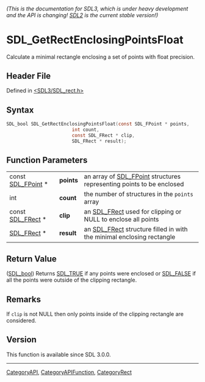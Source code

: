 ###### (This is the documentation for SDL3, which is under heavy development and the API is changing! [SDL2](https://wiki.libsdl.org/SDL2/) is the current stable version!)
# SDL_GetRectEnclosingPointsFloat

Calculate a minimal rectangle enclosing a set of points with float precision.

## Header File

Defined in [<SDL3/SDL_rect.h>](https://github.com/libsdl-org/SDL/blob/main/include/SDL3/SDL_rect.h)

## Syntax

```c
SDL_bool SDL_GetRectEnclosingPointsFloat(const SDL_FPoint * points,
                        int count,
                        const SDL_FRect * clip,
                        SDL_FRect * result);
```

## Function Parameters

|                                  |            |                                                                                    |
| -------------------------------- | ---------- | ---------------------------------------------------------------------------------- |
| const [SDL_FPoint](SDL_FPoint) * | **points** | an array of [SDL_FPoint](SDL_FPoint) structures representing points to be enclosed |
| int                              | **count**  | the number of structures in the `points` array                                     |
| const [SDL_FRect](SDL_FRect) *   | **clip**   | an [SDL_FRect](SDL_FRect) used for clipping or NULL to enclose all points          |
| [SDL_FRect](SDL_FRect) *         | **result** | an [SDL_FRect](SDL_FRect) structure filled in with the minimal enclosing rectangle |

## Return Value

([SDL_bool](SDL_bool)) Returns [SDL_TRUE](SDL_TRUE) if any points were
enclosed or [SDL_FALSE](SDL_FALSE) if all the points were outside of the
clipping rectangle.

## Remarks

If `clip` is not NULL then only points inside of the clipping rectangle are
considered.

## Version

This function is available since SDL 3.0.0.

----
[CategoryAPI](CategoryAPI), [CategoryAPIFunction](CategoryAPIFunction), [CategoryRect](CategoryRect)

